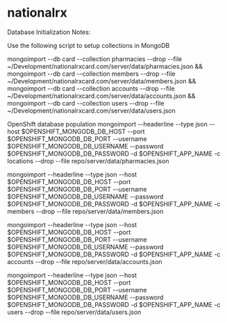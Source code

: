 # nationalrx

Database Initialization Notes:

Use the following script to setup collections in MongoDB

mongoimport --db card --collection pharmacies --drop --file ~/Development/nationalrxcard.com/server/data/pharmacies.json && mongoimport --db card --collection members --drop --file ~/Development/nationalrxcard.com/server/data/members.json && mongoimport --db card --collection accounts --drop --file ~/Development/nationalrxcard.com/server/data/accounts.json && mongoimport --db card --collection users --drop --file ~/Development/nationalrxcard.com/server/data/users.json

<!-- mongoimport -h ds055505.mongolab.com:55505 -d national -c pharmacies -u worker -p nat10nal --file /Users/jj/Development/nationalrxcard.com/server/data/pharmacies.json

mongoimport -h ds055505.mongolab.com:55505 -d national -c members -u worker -p nat10nal --file /Users/jj/Development/nationalrxcard.com/server/data/members.json

mongoimport -h ds055505.mongolab.com:55505 -d national -c accounts -u worker -p nat10nal --file /Users/jj/Development/nationalrxcard.com/server/data/accounts.json

mongoimport -h ds055505.mongolab.com:55505 -d national -c users -u worker -p nat10nal --file /Users/jj/Development/nationalrxcard.com/server/data/users.json -->


OpenShift database population
mongoimport --headerline --type json --host $OPENSHIFT_MONGODB_DB_HOST --port $OPENSHIFT_MONGODB_DB_PORT --username $OPENSHIFT_MONGODB_DB_USERNAME --password $OPENSHIFT_MONGODB_DB_PASSWORD -d $OPENSHIFT_APP_NAME -c locations  --drop --file repo/server/data/pharmacies.json

mongoimport --headerline --type json --host $OPENSHIFT_MONGODB_DB_HOST --port $OPENSHIFT_MONGODB_DB_PORT --username $OPENSHIFT_MONGODB_DB_USERNAME --password $OPENSHIFT_MONGODB_DB_PASSWORD -d $OPENSHIFT_APP_NAME -c members --drop --file repo/server/data/members.json

mongoimport --headerline --type json --host $OPENSHIFT_MONGODB_DB_HOST --port $OPENSHIFT_MONGODB_DB_PORT --username $OPENSHIFT_MONGODB_DB_USERNAME --password $OPENSHIFT_MONGODB_DB_PASSWORD -d $OPENSHIFT_APP_NAME -c accounts  --drop --file repo/server/data/accounts.json

mongoimport --headerline --type json --host $OPENSHIFT_MONGODB_DB_HOST --port $OPENSHIFT_MONGODB_DB_PORT --username $OPENSHIFT_MONGODB_DB_USERNAME --password $OPENSHIFT_MONGODB_DB_PASSWORD -d $OPENSHIFT_APP_NAME -c users  --drop --file  repo/server/data/users.json